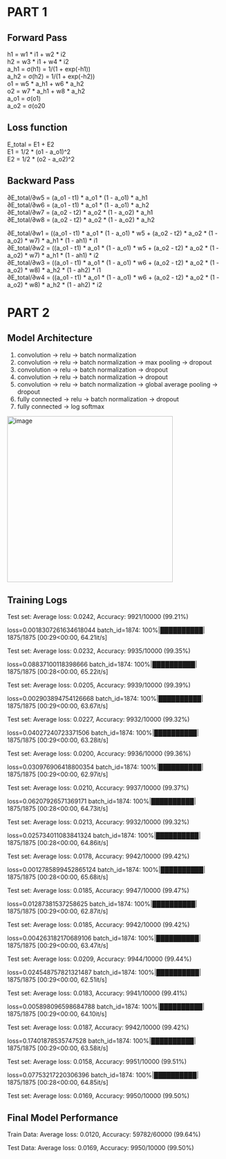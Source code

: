 # PART 1

## Forward Pass

h1 = w1 * i1 + w2 * i2		\
h2 = w3 * i1 + w4 * i2		\
a_h1 = σ(h1) = 1/(1 + exp(-h1))		\
a_h2 = σ(h2) = 1/(1 + exp(-h2))		\
o1 = w5 * a_h1 + w6 * a_h2		\
o2 = w7 * a_h1 + w8 * a_h2		\
a_o1 = σ(o1)		\
a_o2 = σ(o20	

## Loss function

E_total = E1 + E2		\
E1 = 1/2 * (o1 - a_o1)^2		\
E2 = 1/2 * (o2 - a_o2)^2

## Backward Pass

∂E_total/∂w5 = (a_o1 - t1) * a_o1 * (1 - a_o1) * a_h1  \
∂E_total/∂w6 = (a_o1 - t1) * a_o1 * (1 - a_o1) * a_h2  \
∂E_total/∂w7 = (a_o2 - t2) * a_o2 * (1 - a_o2) * a_h1  \
∂E_total/∂w8 = (a_o2 - t2) * a_o2 * (1 - a_o2) * a_h2  

∂E_total/∂w1 = ((a_o1 - t1) * a_o1 * (1 - a_o1) * w5 +  (a_o2 - t2) * a_o2 * (1 - a_o2) * w7) * a_h1 * (1 - ah1) * i1  \
∂E_total/∂w2 = ((a_o1 - t1) * a_o1 * (1 - a_o1) * w5 +  (a_o2 - t2) * a_o2 * (1 - a_o2) * w7) * a_h1 * (1 - ah1) * i2  \
∂E_total/∂w3 = ((a_o1 - t1) * a_o1 * (1 - a_o1) * w6 +  (a_o2 - t2) * a_o2 * (1 - a_o2) * w8) * a_h2 * (1 - ah2) * i1  \
∂E_total/∂w4 = ((a_o1 - t1) * a_o1 * (1 - a_o1) * w6 +  (a_o2 - t2) * a_o2 * (1 - a_o2) * w8) * a_h2 * (1 - ah2) * i2




# PART 2

## Model Architecture
1. convolution -> relu -> batch normalization
2. convolution -> relu -> batch normalization -> max pooling -> dropout
3. convolution -> relu -> batch normalization -> dropout
4. convolution -> relu -> batch normalization -> dropout
5. convolution -> relu -> batch normalization -> global average pooling -> dropout
6. fully connected -> relu -> batch normalization -> dropout
7. fully connected -> log softmax

<img width="383" alt="image" src="https://user-images.githubusercontent.com/21367838/212446357-5eb200fe-4af3-43fc-981c-001e6876f215.png">


## Training Logs

Test set: Average loss: 0.0242, Accuracy: 9921/10000 (99.21%)

loss=0.0018307261634618044 batch_id=1874: 100%|██████████| 1875/1875 [00:29<00:00, 64.21it/s]

Test set: Average loss: 0.0232, Accuracy: 9935/10000 (99.35%)

loss=0.08837100118398666 batch_id=1874: 100%|██████████| 1875/1875 [00:28<00:00, 65.22it/s]

Test set: Average loss: 0.0205, Accuracy: 9939/10000 (99.39%)

loss=0.002903894754126668 batch_id=1874: 100%|██████████| 1875/1875 [00:29<00:00, 63.67it/s]

Test set: Average loss: 0.0227, Accuracy: 9932/10000 (99.32%)

loss=0.04027240723371506 batch_id=1874: 100%|██████████| 1875/1875 [00:29<00:00, 63.28it/s]

Test set: Average loss: 0.0200, Accuracy: 9936/10000 (99.36%)

loss=0.030976906418800354 batch_id=1874: 100%|██████████| 1875/1875 [00:29<00:00, 62.97it/s]

Test set: Average loss: 0.0210, Accuracy: 9937/10000 (99.37%)

loss=0.06207926571369171 batch_id=1874: 100%|██████████| 1875/1875 [00:28<00:00, 64.73it/s]

Test set: Average loss: 0.0213, Accuracy: 9932/10000 (99.32%)

loss=0.025734011083841324 batch_id=1874: 100%|██████████| 1875/1875 [00:28<00:00, 64.86it/s]

Test set: Average loss: 0.0178, Accuracy: 9942/10000 (99.42%)

loss=0.0012785899452865124 batch_id=1874: 100%|██████████| 1875/1875 [00:28<00:00, 65.68it/s]

Test set: Average loss: 0.0185, Accuracy: 9947/10000 (99.47%)

loss=0.01287381537258625 batch_id=1874: 100%|██████████| 1875/1875 [00:29<00:00, 62.87it/s]

Test set: Average loss: 0.0185, Accuracy: 9942/10000 (99.42%)

loss=0.004263182170689106 batch_id=1874: 100%|██████████| 1875/1875 [00:29<00:00, 63.47it/s]

Test set: Average loss: 0.0209, Accuracy: 9944/10000 (99.44%)

loss=0.024548757821321487 batch_id=1874: 100%|██████████| 1875/1875 [00:29<00:00, 62.51it/s]

Test set: Average loss: 0.0183, Accuracy: 9941/10000 (99.41%)

loss=0.005898096598684788 batch_id=1874: 100%|██████████| 1875/1875 [00:29<00:00, 64.10it/s]

Test set: Average loss: 0.0187, Accuracy: 9942/10000 (99.42%)

loss=0.17401878535747528 batch_id=1874: 100%|██████████| 1875/1875 [00:29<00:00, 63.58it/s]

Test set: Average loss: 0.0158, Accuracy: 9951/10000 (99.51%)

loss=0.07753217220306396 batch_id=1874: 100%|██████████| 1875/1875 [00:28<00:00, 64.85it/s]

Test set: Average loss: 0.0169, Accuracy: 9950/10000 (99.50%)


## Final Model Performance

Train Data: Average loss: 0.0120, Accuracy: 59782/60000 (99.64%)

Test Data: Average loss: 0.0169, Accuracy: 9950/10000 (99.50%)

